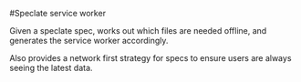 #Speclate service worker


Given a speclate spec, works out which files are needed offline, and generates the service worker accordingly.

Also provides a network first strategy for specs to ensure users are always seeing the latest data.